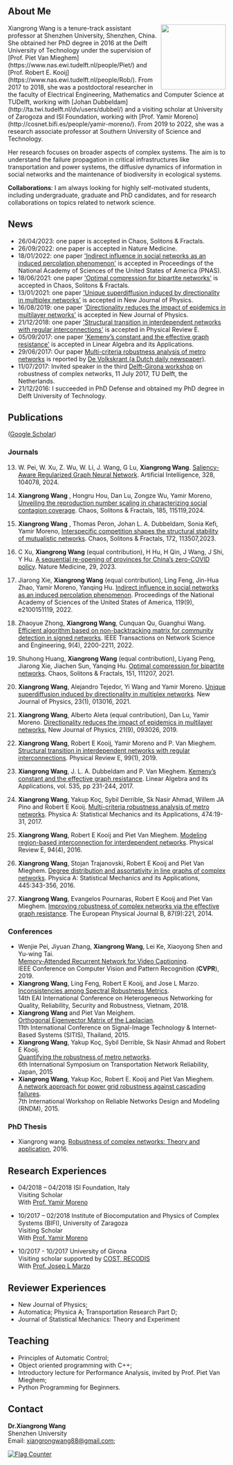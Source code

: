 ## About Me

<img align="right" width='150' src="xw.jpg">
Xiangrong Wang is a tenure-track assistant professor at Shenzhen University, Shenzhen, China. She obtained her PhD degree in 2016 at the Delft University of Technology under the supervision of [Prof. Piet Van Mieghem](https://www.nas.ewi.tudelft.nl/people/Piet/) and [Prof. Robert E. Kooij](https://www.nas.ewi.tudelft.nl/people/Rob/). From 2017 to 2018, she was a postdoctoral researcher in the faculty of Electrical Engineering, Mathematics and Computer Science at TUDelft, working with [Johan Dubbeldam](http://ta.twi.tudelft.nl/dv/users/dubbel/) and a visiting scholar at University of Zarogoza and ISI Foundation, working with [Prof. Yamir Moreno](http://cosnet.bifi.es/people/yamir-moreno/). From 2019 to 2022, she was a research associate professor at Southern University of Science and Technology.  

Her research focuses on broader aspects of complex systems. The aim is to understand the failure propagation in critical infrastructures like transportation and power systems, the diffusive dynamics of information in social networks and the maintenance of biodiversity in ecological systems.

__Collaborations__: I am always looking for highly self-motivated students, including undergraduate, graduate and PhD candidates, and for research collaborations on topics related to network science.

## News
* 26/04/2023: one paper is accepted in Chaos, Solitons & Fractals.
* 26/09/2022: one paper is accepted in Nature Medicine.
* 18/01/2022: one paper ['Indirect influence in social networks as an induced percolation phenomenon'](https://www.pnas.org/content/119/9/e2100151119) is accepted in Proceedings of the National Academy of Sciences of the United States of America (PNAS).
* 18/06/2021: one paper ['Optimal compression for bipartite networks'](https://www.sciencedirect.com/science/article/pii/S0960077921005610) is accepted in Chaos, Solitons & Fractals.
* 13/01/2021: one paper ['Unique superdiffusion induced by directionality in multiplex networks'](https://iopscience.iop.org/article/10.1088/1367-2630/abdb71/meta) is accepted in New Journal of Physics.
* 16/08/2019: one paper ['Directionality reduces the impact of epidemics in multilayer networks'](https://iopscience.iop.org/article/10.1088/1367-2630/ab3dd0) is accepted in New Journal of Physics.
* 21/12/2018: one paper ['Structural transition in interdependent networks with regular interconnections'](https://www.nas.ewi.tudelft.nl/people/Piet/papers/PhysRevE2019_interdepenent_nets_regular_interconnections.pdf) is accepted in Physical Review E.
* 05/09/2017: one paper ['Kemeny’s constant and the effective graph resistance'](https://www.nas.ewi.tudelft.nl/people/Piet/papers/LAA2017_Kemeny_constant_pseudoinverse_Laplacian.pdf) is accepted in Linear Algebra and its Applications.
* 29/06/2017: Our paper [Multi-criteria robustness analysis of metro networks](http://www.sciencedirect.com/science/article/pii/S0378437117300675) is reported by [De Volkskrant (a Dutch daily newspaper)]( http://www.volkskrant.nl/wetenschap/er-hoeft-maar-dit-te-gebeuren-en-het-hele-metronet-ligt-stil~a4503063/).   
* 11/07/2017: Invited speaker in the third [Delft-Girona workshop](https://www.nas.ewi.tudelft.nl/rocn/index.html) on robustness of complex networks, 11 July 2017, TU Delft, the Netherlands.
* 21/12/2016: I succeeded in PhD Defense and obtained my PhD degree in Delft University of Technology.


## Publications 
([Google Scholar](https://scholar.google.com/citations?user=LJm0X3AAAAAJ&hl=en))

### Journals
13. W. Pei, W. Xu, Z. Wu, W. Li, J. Wang, G Lu, __Xiangrong Wang__. [Saliency-Aware Regularized Graph Neural Network](https://www.sciencedirect.com/science/article/pii/S0004370224000146). Artificial Intelligence, 328, 104078, 2024.

14. __Xiangrong Wang__ , Hongru Hou, Dan Lu, Zongze Wu, Yamir Moreno, [Unveiling the reproduction number scaling in characterizing social contagion coverage](https://www.sciencedirect.com/science/article/abs/pii/S0960077924006714). Chaos, Solitons & Fractals, 185, 115119,2024.


15.  __Xiangrong Wang__ , Thomas Peron, Johan L. A. Dubbeldam, Sonia Kefi, Yamir Moreno, [Interspecific competition shapes the structural stability of mutualistic networks](https://www.sciencedirect.com/science/article/pii/S0960077923004083). Chaos, Solitons & Fractals, 172, 113507,2023.

12.  C Xu, __Xiangrong Wang__ (equal contribution), H Hu, H Qin, J Wang, J Shi, Y Hu. [A sequential re-opening of provinces for China’s zero-COVID policy](https://www.nature.com/articles/s41591-022-02177-4). Nature Medicine, 29, 2023.

11. Jiarong Xie, __Xiangrong Wang__ (equal contribution), Ling Feng, Jin-Hua Zhao, Yamir Moreno, Yanqing Hu. [Indirect influence in social networks as an induced percolation phenomenon](https://www.pnas.org/content/119/9/e2100151119). Proceedings of the National Academy of Sciences of the United States of America, 119(9), e2100151119, 2022.

10. Zhaoyue Zhong, __Xiangrong Wang__, Cunquan Qu, Guanghui Wang. [Efficient algorithm based on non-backtracking matrix for community detection in signed networks](https://arxiv.org/abs/2006.15471). IEEE Transactions on Network Science and Engineering, 9(4), 2200-2211, 2022.    

9. Shuhong Huang, __Xiangrong Wang__ (equal contribution), Liyang Peng, Jiarong Xie, Jiachen Sun, Yanqing Hu. [Optimal compression for bipartite networks](https://www.sciencedirect.com/science/article/pii/S0960077921005610). Chaos, Solitons & Fractals, 151, 111207, 2021.    

8. __Xiangrong Wang__, Alejandro Tejedor, Yi Wang and Yamir Moreno. [Unique superdiffusion induced by directionality in multiplex networks](https://iopscience.iop.org/article/10.1088/1367-2630/abdb71/meta). New Journal of Physics, 23(1), 013016, 2021.


7. __Xiangrong Wang__,  Alberto Aleta (equal contribution), Dan Lu, Yamir Moreno. [Directionality reduces the impact of epidemics in multilayer networks](https://iopscience.iop.org/article/10.1088/1367-2630/ab3dd0), New Journal of Physics, 21(9), 093026, 2019.

6. __Xiangrong Wang__,  Robert E Kooij, Yamir Moreno and P. Van Mieghem. [Structural transition in interdependent networks with regular interconnections](https://www.nas.ewi.tudelft.nl/people/Piet/papers/PhysRevE2019_interdepenent_nets_regular_interconnections.pdf). Physical Review E, 99(1), 2019.

5. __Xiangrong Wang__,  J. L. A. Dubbeldam and P. Van Mieghem. [Kemeny’s constant and the effective graph resistance](https://www.nas.ewi.tudelft.nl/people/Piet/papers/LAA2017_Kemeny_constant_pseudoinverse_Laplacian.pdf). Linear Algebra and its Applications, vol. 535, pp 231-244, 2017.

4. __Xiangrong Wang__, Yakup Koç, Sybil Derrible, Sk Nasir Ahmad, Willem JA Pino and Robert E Kooij. [Multi-criteria robustness analysis of metro networks](http://www.sciencedirect.com/science/article/pii/S0378437117300675). Physica A: Statistical Mechanics and its Applications, 474:19-31, 2017.

3. __Xiangrong Wang__, Robert E Kooij and Piet Van Mieghem. [Modeling region-based interconnection for interdependent networks](https://www.nas.ewi.tudelft.nl/people/Piet/papers/PhysRevE2016_Regionbased_Interdependency.pdf). Physical Review E, 94(4), 2016. 

2. __Xiangrong Wang__, Stojan Trajanovski, Robert E Kooij and Piet Van Mieghem. [Degree distribution and assortativity in line graphs of complex networks](https://www.nas.ewi.tudelft.nl/people/Piet/papers/PhysicaA2015_line_graph_degree_assortativity.pdf). Physica A: Statistical Mechanics and its Applications, 445:343-356, 2016.

1. __Xiangrong Wang__, Evangelos Pournaras, Robert E Kooij and Piet Van Mieghem. [Improving robustness of complex networks via the effective graph resistance](https://link.springer.com/article/10.1140/epjb/e2014-50276-0). The European Physical Journal B, 87(9):221, 2014. 

### Conferences
- Wenjie Pei, Jiyuan Zhang, __Xiangrong Wang__, Lei Ke, Xiaoyong Shen and Yu-wing Tai.  
[Memory-Attended Recurrent Network for Video Captioning](http://openaccess.thecvf.com/content_CVPR_2019/html/Pei_Memory-Attended_Recurrent_Network_for_Video_Captioning_CVPR_2019_paper.html).  
IEEE Conference on Computer Vision and Pattern Recognition (__CVPR__), 2019.
- __Xiangrong Wang__, Ling Feng, Robert E Kooij, and Jose L Marzo.  
[Inconsistencies among Spectral Robustness Metrics](https://www.researchgate.net/publication/329863810_Inconsistencies_among_Spectral_Robustness_Metrics).  
14th EAI International Conference on Heterogeneous Networking for Quality, Reliability, Security and Robustness, Vietnam, 2018.
- __Xiangrong Wang__ and Piet Van Meighem.  
[Orthogonal Eigenvector Matrix of the Laplacian](https://www.researchgate.net/profile/Xiangrong_Wang2/publication/287201773_Orthogonal_Eigenvector_Matrix_of_the_Laplacian/links/5672d5d708aedbbb3f9f6dc5.pdf).  
11th International Conference on Signal-Image Technology & Internet-Based Systems (SITIS), Thailand, 2015.
- __Xiangrong Wang__, Yakup Koç, Sybil Derrible, Sk Nasir Ahmad and Robert E Kooij.  
[Quantifying the robustness of metro networks](https://arxiv.org/pdf/1505.06664.pdf).  
6th International Symposium on Transportation Network Reliability, Japan, 2015
- __Xiangrong Wang__, Yakup Koc, Robert E. Kooij and Piet Van Mieghem.  
[A network approach for power grid robustness against cascading failures](http://ieeexplore.ieee.org/abstract/document/7325231/).         
7th International Workshop on Reliable Networks Design and Modeling (RNDM), 2015.

### PhD Thesis
- Xiangrong wang. [Robustness of complex networks: Theory and application](https://repository.tudelft.nl/islandora/object/uuid:c107cc92-d275-45df-ad56-b754e8ead98c/datastream/OBJ/view), 2016.

## Research Experiences
- 04/2018 – 04/2018 ISI Foundation, Italy  
  Visiting Scholar  
  With [Prof. Yamir Moreno]( http://cosnet.bifi.es/people/yamir-moreno/)
  
- 10/2017 – 02/2018 Institute of Biocomputation and Physics of Complex Systems (BIFI), University of Zaragoza  
  Visiting Scholar  
  With [Prof. Yamir Moreno]( http://cosnet.bifi.es/people/yamir-moreno/)

- 10/2017 - 10/2017 University of Girona  
  Visiting scholar supported by [COST, RECODIS](https://www.cost.eu/)  
  With [Prof. Josep L Marzo](http://eia.udg.edu/~marzo/)

## Reviewer Experiences
- New Journal of Physics;  
- Automatica; Physica A; Transportation Research Part D;   
- Journal of Statistical Mechanics: Theory and Experiment

## Teaching
- Principles of Automatic Control;  
- Object oriented programming with C++;  
- Introductory lecture for Performance Analysis, invited by Prof. Piet Van Mieghem;  
- Python Programming for Beginners.  

## Contact
**Dr.Xiangrong Wang**  
Shenzhen University  
Email: xiangrongwang88@gmail.com;

<a href="http://s05.flagcounter.com/more/Pii"><img src="http://s05.flagcounter.com/map/Pii/size_m/txt_000000/border_CCCCCC/pageviews_1/viewers_0/flags_0/" alt="Flag Counter" border="0"></a>
